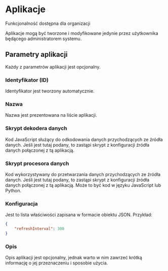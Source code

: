 # Aplikacje

<span class="badge bg-primary">Funkcjonalność dostępna dla organizacji</span>

Aplikacje mogą być tworzone i modyfikowane jedynie przez użytkownika będącego administratorem systemu.

## Parametry aplikacji

Każdy z parametrów aplikacji jest opcjonalny.

### Identyfikator (ID)

Identyfikator jest tworzony automatycznie.

### Nazwa
Nazwa jest prezentowana na liście aplikacji.

### Skrypt dekodera danych

Kod JavaScript służący do odkodowania danych przychodzących ze źródła danych. Jeśli jest tutaj podany, to zastąpi skrypt z konfiguracji źródła danych połączonej z tą aplikacją.

### Skrypt procesora danych

Kod wykorzystywany do przetwarzania danych przychodzących ze źródła danych. Jeśli jest tutaj podany, to zastąpi skrypt z konfiguracji źródła danych połączonej z tą aplikacją.
Może to być kod w języku JavaScript lub Python.

### Konfiguracja

Jest to lista właściwości zapisana w formacie obiektu JSON. Przykład:

```json
{
    "refreshInterval": 300
}
```

### Opis

Opis aplikacji jest opcjonalny, jednak warto w nim zawrzeć krótką informację o jej przeznaczeniu i sposobie użycia.

